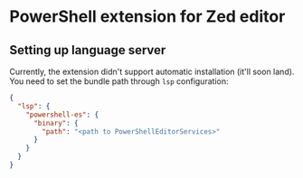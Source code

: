 # PowerShell extension for Zed editor

## Setting up language server

Currently, the extension didn't support automatic installation (it'll soon land). You need
to set the bundle path through `lsp` configuration:

```json
{
  "lsp": {
    "powershell-es": {
      "binary": {
        "path": "<path to PowerShellEditorServices>"
      }
    }
  }
}
